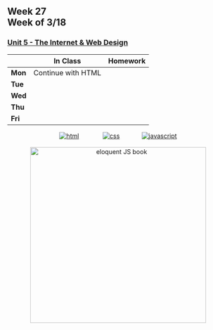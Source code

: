 ## Week 27 <br>Week of 3/18

### [Unit 5 - The Internet & Web Design](/apcsp/curriculum/7)

|         | In Class | Homework |
| ------- | -------- | -------- |
| **Mon** |Continue with HTML | |
| **Tue** | | |
| **Wed** | | |
| **Thu** | | |
| **Fri** | | |

<div style="text-align:center">
<a href="https://www.w3schools.com/html" target="_blank"><img src="\apcsp\assets\img\html-icon.jpg" alt="html" style="padding: 0px 25px"></a> <a href="https://www.w3schools.com/css" target="_blank"><img src="\apcsp\assets\img\css-icon.jpg" alt="css" style="padding: 0px 25px"></a><a href="https://www.w3schools.com/js" target="_blank"><img src="\apcsp\assets\img\js-icon.jpg" alt="javascript" style="padding: 0px 25px"></a>
</div>

<br>
<div style="text-align:center">
<a href="https://eloquentjavascript.net/" target="_blank"><img src="https://eloquentjavascript.net/img/cover.jpg" alt="eloquent JS book" height="400px"></a>
</div>

<meta http-equiv="refresh" content="300"/>
